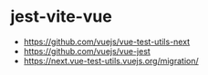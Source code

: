 # jest-vite-vue

- <https://github.com/vuejs/vue-test-utils-next>
- <https://github.com/vuejs/vue-jest>
- <https://next.vue-test-utils.vuejs.org/migration/>
